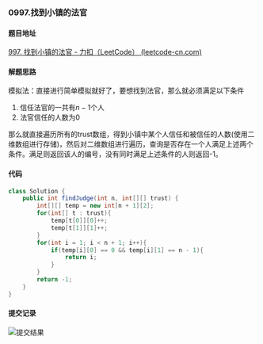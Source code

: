 ### 0997.找到小镇的法官

#### 题目地址

[997. 找到小镇的法官 - 力扣（LeetCode） (leetcode-cn.com)](https://leetcode-cn.com/problems/find-the-town-judge/)

#### 解题思路

模拟法：直接进行简单模拟就好了，要想找到法官，那么就必须满足以下条件

1. 信任法官的一共有$n - 1$个人
2. 法官信任的人数为0

那么就直接遍历所有的trust数组，得到小镇中某个人信任和被信任的人数(使用二维数组进行存储)，然后对二维数组进行遍历，查询是否存在一个人满足上述两个条件。满足则返回该人的编号，没有同时满足上述条件的人则返回-1。

#### 代码

```java
class Solution {
    public int findJudge(int n, int[][] trust) {
        int[][] temp = new int[n + 1][2];
        for(int[] t : trust){
            temp[t[0]][0]++;
            temp[t[1]][1]++;
        }
        for(int i = 1; i < n + 1; i++){
            if(temp[i][0] == 0 && temp[i][1] == n - 1){
                return i;
            }
        }
        return -1;
    }
}
```

#### 提交记录

![提交结果](https://gitee.com/QingShanxl/pictures/raw/master/img//image-20211219214612246.png)